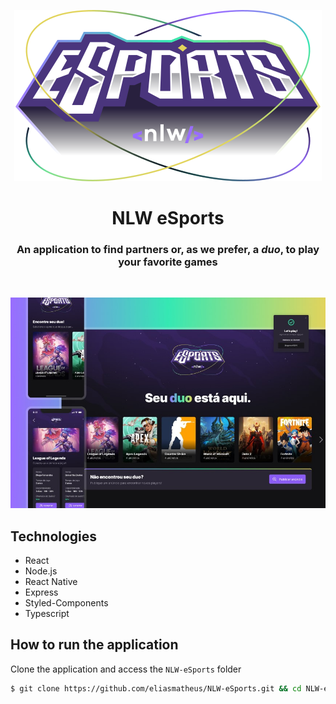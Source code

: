 <p align="center">
  <img src="./public/logo.svg" alt="My Project GIF">
</p>

<h1 align="center">NLW eSports</h1>
<h3 align="center">An application to find partners or, as we prefer, a <i>duo</i>, to play your favorite games</h3>

<br />

<p align="center">
  <img src="./public/screen.jpeg" alt="My Project GIF">
</p>

## Technologies

- React
- Node.js
- React Native
- Express
- Styled-Components
- Typescript

## How to run the application

Clone the application and access the `NLW-eSports` folder

```bash
$ git clone https://github.com/eliasmatheus/NLW-eSports.git && cd NLW-eSports
```
